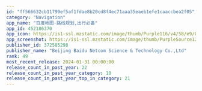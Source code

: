 ```yaml
---
id: "ff566632cb11799ef5af1fdae8b20cd8f4ec71aaa35eaeb1efe1caaccbea2f05"
category: "Navigation"
app_name: "百度地图-路线规划,出行必备"
app_id: 452186370
app_icon: https://is1-ssl.mzstatic.com/image/thumb/Purple116/v4/58/e9/07/58e907cd-d44d-0a8a-7d50-5e97c447ac38/AppIcon-0-0-1x_U007emarketing-0-5-0-0-sRGB-85-220.png/1024x1024bb.png
app_screenshot: https://is1-ssl.mzstatic.com/image/thumb/PurpleSource126/v4/58/88/71/5888713f-fc0e-a109-0136-55936d215010/c8b61d59-dbc8-494e-81e1-26f8fb0fc699_6.5_U5bf8.jpg/1284x2778bb.png
publisher_id: 372585298
publisher_name: "Beijing Baidu Netcom Science & Technology Co.,Ltd"
rank: 49
most_recent_release: 2024-01-31 00:00:00
release_count_in_past_year: 22
release_count_in_past_year_category: 10
release_count_in_past_year_top_in_category: 21
---
```

